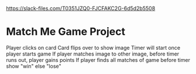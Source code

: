 https://slack-files.com/T0351JZQ0-FJCFAKC2G-6d5d2b5508 

# Match Me Game Project

Player clicks on card
Card flips over to show image
Timer will start once player starts game
If player matches image to other image, before timer runs out, player gains points
If player finds all matches of game before timer
show "win"
else "lose"